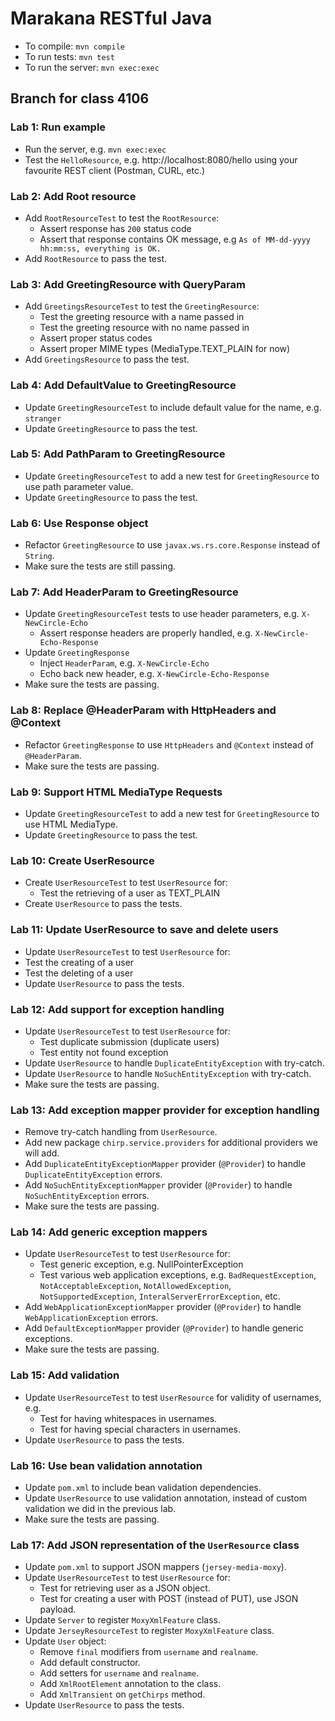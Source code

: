 Marakana RESTful Java
=====================

* To compile: `mvn compile`
* To run tests: `mvn test`
* To run the server: `mvn exec:exec`

## Branch for class 4106

### Lab 1: Run example
* Run the server, e.g. `mvn exec:exec`
* Test the `HelloResource`, e.g. http://localhost:8080/hello using your favourite REST client (Postman, CURL, etc.)

### Lab 2: Add Root resource
* Add `RootResourceTest` to test the `RootResource`:
  * Assert response has `200` status code
  * Assert that response contains OK message, e.g `As of MM-dd-yyyy hh:mm:ss, everything is OK.`
* Add `RootResource` to pass the test.

### Lab 3: Add GreetingResource with QueryParam
* Add `GreetingsResourceTest` to test the `GreetingResource`:
  * Test the greeting resource with a name passed in
  * Test the greeting resource with no name passed in
  * Assert proper status codes
  * Assert proper MIME types (MediaType.TEXT_PLAIN for now)
* Add `GreetingsResource` to pass the test.

### Lab 4: Add DefaultValue to GreetingResource
* Update `GreetingResourceTest` to include default value for the name, e.g. `stranger`
* Update `GreetingResource` to pass the test.

### Lab 5: Add PathParam to GreetingResource
* Update `GreetingResourceTest` to add a new test for `GreetingResource` to use path parameter value.
* Update `GreetingResource` to pass the test.

### Lab 6: Use Response object
* Refactor `GreetingResource` to use `javax.ws.rs.core.Response` instead of `String`.
* Make sure the tests are still passing.

### Lab 7: Add HeaderParam to GreetingResource
* Update `GreetingResourceTest` tests to use header parameters, e.g. `X-NewCircle-Echo`
  * Assert response headers are properly handled, e.g. `X-NewCircle-Echo-Response`
* Update `GreetingResponse`
  * Inject `HeaderParam`, e.g. `X-NewCircle-Echo`
  * Echo back new header, e.g. `X-NewCircle-Echo-Response`
* Make sure the tests are passing.

### Lab 8: Replace @HeaderParam with HttpHeaders and @Context
* Refactor `GreetingResponse` to use `HttpHeaders` and `@Context` instead of `@HeaderParam`.
* Make sure the tests are passing.

### Lab 9: Support HTML MediaType Requests
* Update `GreetingResourceTest` to add a new test for `GreetingResource` to use HTML MediaType.
* Update `GreetingResource` to pass the test.

### Lab 10: Create UserResource
* Create `UserResourceTest` to test `UserResource` for:
  * Test the retrieving of a user as TEXT_PLAIN
* Create `UserResource` to pass the tests.

### Lab 11: Update UserResource to save and delete users
* Update `UserResourceTest` to test `UserResource` for:
 * Test the creating of a user
 * Test the deleting of a user
* Update `UserResource` to pass the tests.

### Lab 12: Add support for exception handling
* Update `UserResourceTest` to test `UserResource` for:
  * Test duplicate submission (duplicate users)
  * Test entity not found exception
* Update `UserResource` to handle `DuplicateEntityException` with try-catch.
* Update `UserResource` to handle `NoSuchEntityException` with try-catch.
* Make sure the tests are passing.

### Lab 13: Add exception mapper provider for exception handling
* Remove try-catch handling from `UserResource`.
* Add new package `chirp.service.providers` for additional providers we will add.
* Add `DuplicateEntityExceptionMapper` provider (`@Provider`) to handle `DuplicateEntityException` errors.
* Add `NoSuchEntityExceptionMapper` provider (`@Provider`) to handle `NoSuchEntityException` errors.
* Make sure the tests are passing.

### Lab 14: Add generic exception mappers
* Update `UserResourceTest` to test `UserResource` for:
  * Test generic exception, e.g. NullPointerException
  * Test various web application exceptions, e.g. `BadRequestException`, `NotAcceptableException`, `NotAllowedException`, `NotSupportedException`, `InteralServerErrorException`, etc.
* Add `WebApplicationExceptionMapper` provider (`@Provider`) to handle `WebApplicationException` errors.
* Add `DefaultExceptionMapper` provider (`@Provider`) to handle generic exceptions.
* Make sure the tests are passing.

### Lab 15: Add validation
* Update `UserResourceTest` to test `UserResource` for validity of usernames, e.g.
  * Test for having whitespaces in usernames.
  * Test for having special characters in usernames.
* Update `UserResource` to pass the tests.

### Lab 16: Use bean validation annotation
* Update `pom.xml` to include bean validation dependencies.
* Update `UserResource` to use validation annotation, instead of custom validation we did in the previous lab.
* Make sure the tests are passing.

### Lab 17: Add JSON representation of the `UserResource` class
* Update `pom.xml` to support JSON mappers (`jersey-media-moxy`).
* Update `UserResourceTest` to test `UserResource` for:
  * Test for retrieving user as a JSON object.
  * Test for creating a user with POST (instead of PUT), use JSON payload.
* Update `Server` to register `MoxyXmlFeature` class.
* Update `JerseyResourceTest` to register `MoxyXmlFeature` class.
* Update `User` object:
  * Remove `final` modifiers from `username` and `realname`.
  * Add default constructor.
  * Add setters for `username` and `realname`.
  * Add `XmlRootElement` annotation to the class.
  * Add `XmlTransient` on `getChirps` method.
* Update `UserResource` to pass the tests.


